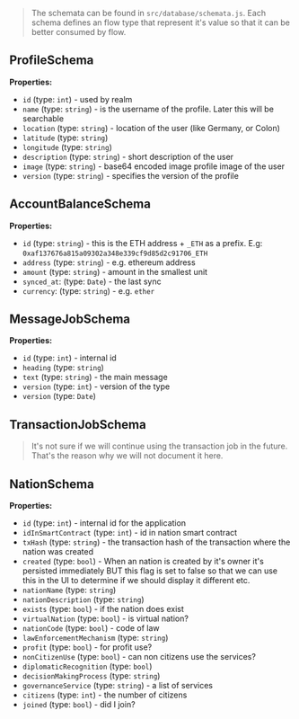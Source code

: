 > The schemata can be found in `src/database/schemata.js`. Each schema defines an flow type that represent it's value so that it can be better consumed by flow.

## ProfileSchema

__Properties:__

- `id` (type: `int`) - used by realm
- `name` (type: `string`) - is the username of the profile. Later this will be searchable
- `location` (type: `string`) - location of the user (like Germany, or Colon)
- `latitude` (type: `string`)
- `longitude` (type: `string`)
- `description` (type: `string`) - short description of the user
- `image` (type: `string`) - base64 encoded image profile image of the user
- `version` (type: `string`) - specifies the version of the profile

## AccountBalanceSchema

__Properties:__

- `id` (type: `string`) - this is the ETH address + `_ETH` as a prefix. E.g: `0xaf137676a815a09302a348e339cf9d85d2c91706_ETH`
- `address` (type: `string`) - e.g. ethereum address
- `amount` (type: `string`) - amount in the smallest unit
- `synced_at`: (type: `Date`) - the last sync
- `currency`: (type: `string`) - e.g. `ether`

## MessageJobSchema

__Properties:__

- `id` (type: `int`) - internal id
- `heading` (type: `string`)
- `text` (type: `string`) - the main message
- `version` (type: `int`) - version of the type
- `version` (type: `Date`)

## TransactionJobSchema
> It's not sure if we will continue using the transaction job in the future. That's the reason why we will not document it here.

## NationSchema

__Properties:__

- `id` (type: `int`) - internal id for the application
- `idInSmartContract` (type: `int`) - id in nation smart contract
- `txHash` (type: `string`) - the transaction hash of the transaction where the nation was created
- `created` (type: `bool`) - When an nation is created by it's owner it's persisted immediately BUT this flag is set to false so that we can use this in the UI to determine if we should display it different etc.
- `nationName` (type: `string`)
- `nationDescription` (type: `string`)
- `exists` (type: `bool`) - if the nation does exist
- `virtualNation` (type: `bool`) - is virtual nation?
- `nationCode` (type: `bool`) - code of law
- `lawEnforcementMechanism` (type: `string`)
- `profit` (type: `bool`) - for profit use?
- `nonCitizenUse` (type: `bool`) - can non citizens use the services?
- `diplomaticRecognition` (type: `bool`)
- `decisionMakingProcess` (type: `string`)
- `governanceService` (type: `string`) - a list of services
- `citizens` (type: `int`) - the number of citizens
- `joined` (type: `bool`) - did I join?
